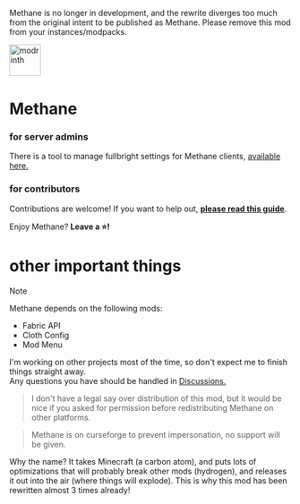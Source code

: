 Methane is no longer in development, and the rewrite diverges too much from the original intent to be published as Methane. Please remove this mod from your instances/modpacks.

[<img alt="modrinth" height="56" src="https://cdn.jsdelivr.net/npm/@intergrav/devins-badges@3/assets/cozy/available/modrinth_vector.svg">](https://modrinth.com/mod/methane)  &nbsp;&nbsp;&nbsp; 



# Methane

### for server admins
There is a tool to manage fullbright settings for Methane clients, [available here.](https://github.com/AnOpenSauceDev/Methane-Server-Utils)

### for contributors
Contributions are welcome! If you want to help out, [**please read this guide**](https://github.com/AnOpenSauceDev/Methane-mod/blob/master/CONTRIBUTING.md). <br>


Enjoy Methane? **Leave a ⭐!**

# other important things
> [!NOTE]
> Methane depends on the following mods: 
> - Fabric API 
> - Cloth Config
> - Mod Menu

I'm working on other projects most of the time, so don't expect me to finish things straight away. <br>
Any questions you have should be handled in [Discussions.](https://github.com/AnOpenSauceDev/Methane-mod/discussions) <br>


> I don't have a legal say over distribution of this mod, but it would be nice if you asked for permission before redistributing Methane on other platforms. <br>

> Methane is on curseforge to prevent impersonation, no support will be given.


Why the name? It takes Minecraft (a carbon atom), and puts lots of optimizations that will probably break other mods (hydrogen), and releases it out into the air (where things will explode). This is why this mod has been rewritten almost 3 times already!
